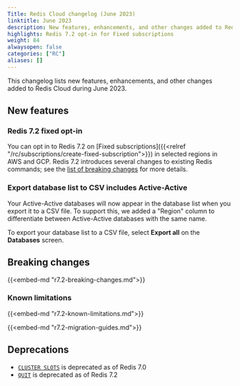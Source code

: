 ```yaml
---
Title: Redis Cloud changelog (June 2023)
linktitle: June 2023
description: New features, enhancements, and other changes added to Redis Cloud during June 2023.
highlights: Redis 7.2 opt-in for Fixed subscriptions
weight: 84
alwaysopen: false
categories: ["RC"]
aliases: []
---
```


This changelog lists new features, enhancements, and other changes added to Redis Cloud during June 2023.

## New features

### Redis 7.2 fixed opt-in

You can opt in to Redis 7.2 on [Fixed subscriptions]({{<relref "/rc/subscriptions/create-fixed-subscription">}}) in selected regions in AWS and GCP. Redis 7.2 introduces several changes to existing Redis commands; see the [list of breaking changes](#redis-72-breaking-changes) for more details.

### Export database list to CSV includes Active-Active

Your Active-Active databases will now appear in the database list when you export it to a CSV file. To support this, we added a "Region" column to differentiate between  Active-Active databases with the same name.

To export your database list to a CSV file, select **Export all** on the **Databases** screen.

## Breaking changes

{{<embed-md "r7.2-breaking-changes.md">}}

### Known limitations

{{<embed-md "r7.2-known-limitations.md">}}

{{<embed-md "r7.2-migration-guides.md">}}

## Deprecations

- [`CLUSTER SLOTS`](https://redis.io/commands/cluster-slots) is deprecated as of Redis 7.0
- [`QUIT`](https://redis.io/commands/quit/) is deprecated as of Redis 7.2

